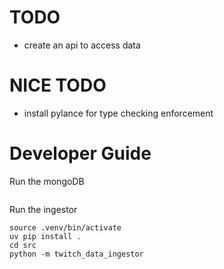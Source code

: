# TODO
- create an api to access data


# NICE TODO
- install pylance for type checking enforcement



# Developer Guide

Run the mongoDB
```

```

Run the ingestor 
```
source .venv/bin/activate
uv pip install .
cd src
python -m twitch_data_ingestor
```




